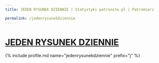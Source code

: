 ```yaml
---
title: JEDEN RYSUNEK DZIENNIE | Statystyki patronite.pl | Patromierz

permalink: /jedenrysunekdziennie
---
```


# [JEDEN RYSUNEK DZIENNIE](https://patronite.pl/jedenrysunekdziennie)

{% include profile.md name="jedenrysunekdziennie" prefix="j" %}
